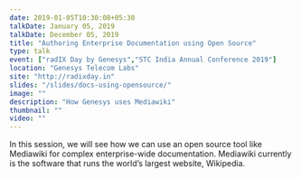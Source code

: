 ```yaml
---
date: 2019-01-05T10:30:08+05:30
talkDate: January 05, 2019
talkDate: December 05, 2019
title: "Authoring Enterprise Documentation using Open Source"
type: talk
event: ["radIX Day by Genesys","STC India Annual Conference 2019"]
location: "Genesys Telecom Labs"
site: "http://radixday.in"
slides: "/slides/docs-using-opensource/"
image: ""
description: "How Genesys uses Mediawiki"
thumbnail: ""
video: ""
---
```


In this session, we will see how we can use an open source tool like Mediawiki for complex enterprise-wide documentation. Mediawiki currently is the software that runs the world’s largest website, Wikipedia.
